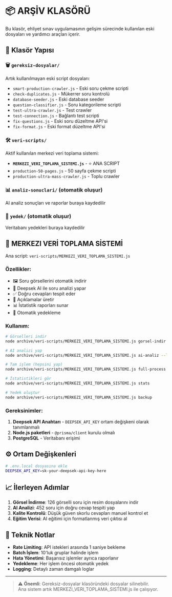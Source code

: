 # 📦 ARŞİV KLASÖRÜ

Bu klasör, ehliyet sınav uygulamasının gelişim sürecinde kullanılan eski dosyaları ve yardımcı araçları içerir.

## 📁 Klasör Yapısı

### 🗑️ `gereksiz-dosyalar/`
Artık kullanılmayan eski script dosyaları:
- `smart-production-crawler.js` - Eski soru çekme scripti
- `check-duplicates.js` - Mükerrer soru kontrolü  
- `database-seeder.js` - Eski database seeder
- `question-classifier.js` - Soru kategorileme scripti
- `test-ultra-crawler.js` - Test crawler
- `test-connection.js` - Bağlantı test scripti
- `fix-questions.js` - Eski soru düzeltme API'si
- `fix-format.js` - Eski format düzeltme API'si

### 🛠️ `veri-scripts/`
Aktif kullanılan merkezi veri toplama sistemi:
- **`MERKEZI_VERI_TOPLAMA_SISTEMI.js`** - ⭐ ANA SCRIPT
- `production-50-pages.js` - 50 sayfa çekme scripti
- `production-ultra-mass-crawler.js` - Toplu crawler

### 📊 `analiz-sonuclari/` (otomatik oluşur)
AI analiz sonuçları ve raporlar buraya kaydedilir

### 💾 `yedek/` (otomatik oluşur)
Veritabanı yedekleri buraya kaydedilir

## 🚀 MERKEZI VERİ TOPLAMA SİSTEMİ

Ana script: `veri-scripts/MERKEZI_VERI_TOPLAMA_SISTEMI.js`

### Özellikler:
- 🖼️ Soru görsellerini otomatik indirir
- 🤖 Deepsek AI ile soru analizi yapar
- ✅ Doğru cevapları tespit eder
- 📝 Açıklamalar üretir
- 📊 İstatistik raporları sunar
- 💾 Otomatik yedekleme

### Kullanım:

```bash
# Görselleri indir
node archive/veri-scripts/MERKEZI_VERI_TOPLAMA_SISTEMI.js gorsel-indir

# AI analizi yap
node archive/veri-scripts/MERKEZI_VERI_TOPLAMA_SISTEMI.js ai-analiz --limit 50

# Tam işlem (hepsini yap)
node archive/veri-scripts/MERKEZI_VERI_TOPLAMA_SISTEMI.js full-process

# İstatistikleri gör
node archive/veri-scripts/MERKEZI_VERI_TOPLAMA_SISTEMI.js stats

# Yedek oluştur
node archive/veri-scripts/MERKEZI_VERI_TOPLAMA_SISTEMI.js backup
```

### Gereksinimler:
1. **Deepsek API Anahtarı** - `DEEPSEK_API_KEY` ortam değişkeni olarak tanımlanmalı
2. **Node.js paketleri** - `@prisma/client` kurulu olmalı
3. **PostgreSQL** - Veritabanı erişimi

## ⚙️ Ortam Değişkenleri

```bash
# .env.local dosyasına ekle
DEEPSEK_API_KEY=sk-your-deepsek-api-key-here
```

## 📈 İlerleyen Adımlar

1. **Görsel İndirme**: 126 görselli soru için resim dosyalarını indir
2. **AI Analizi**: 452 soru için doğru cevap tespiti yap  
3. **Kalite Kontrolü**: Düşük güven skorlu cevapları manuel kontrol et
4. **Eğitim Verisi**: AI eğitimi için formatlanmış veri çıktısı al

## 🔧 Teknik Notlar

- **Rate Limiting**: API istekleri arasında 1 saniye bekleme
- **Batch İşlem**: 10'luk gruplar halinde işlem
- **Hata Yönetimi**: Başarısız işlemler ayrıca raporlanır
- **Yedekleme**: Her işlem öncesi otomatik yedek
- **Logging**: Detaylı zaman damgalı loglar

---

> ⚠️ **Önemli**: Gereksiz-dosyalar klasöründeki dosyalar silinebilir.  
> Ana sistem artık MERKEZI_VERI_TOPLAMA_SISTEMI.js ile çalışıyor. 